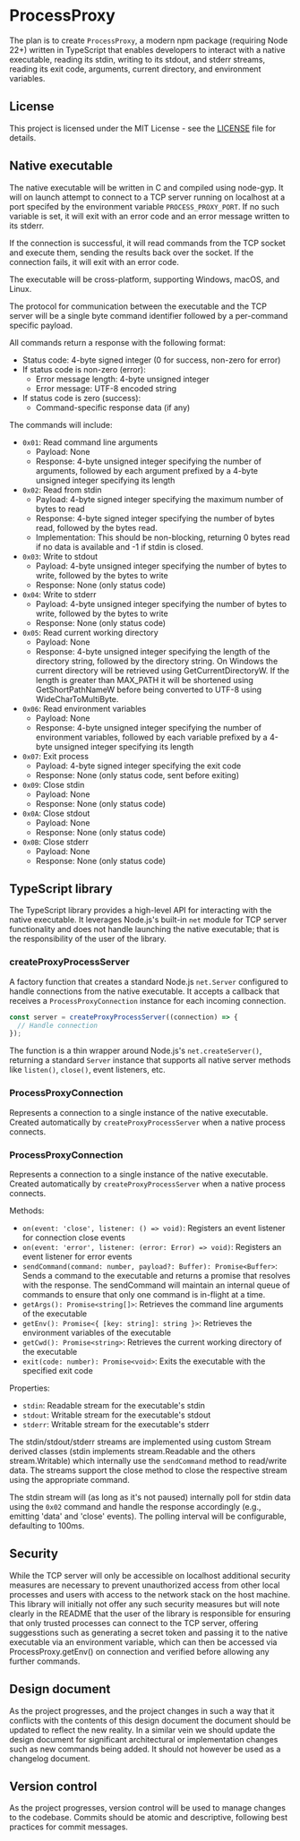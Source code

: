 # ProcessProxy

The plan is to create `ProcessProxy`, a modern npm package (requiring Node 22+) written in TypeScript that enables developers to interact with a native executable, reading its stdin, writing to its stdout, and stderr streams, reading its exit code, arguments, current directory, and environment variables.

## License

This project is licensed under the MIT License - see the [LICENSE](LICENSE) file for details.

## Native executable

The native executable will be written in C and compiled using node-gyp. It will on launch attempt to connect to a TCP server running on localhost at a port specifed by the environment variable `PROCESS_PROXY_PORT`. If no such variable is set, it will exit with an error code and an error message written to its stderr.

If the connection is successful, it will read commands from the TCP socket and execute them, sending the results back over the socket. If the connection fails, it will exit with an error code.

The executable will be cross-platform, supporting Windows, macOS, and Linux.

The protocol for communication between the executable and the TCP server will be a single byte command identifier followed by a per-command specific payload.

All commands return a response with the following format:
- Status code: 4-byte signed integer (0 for success, non-zero for error)
- If status code is non-zero (error):
  - Error message length: 4-byte unsigned integer
  - Error message: UTF-8 encoded string
- If status code is zero (success):
  - Command-specific response data (if any)

The commands will include:

- `0x01`: Read command line arguments
  - Payload: None
  - Response: 4-byte unsigned integer specifying the number of arguments, followed by each argument prefixed by a 4-byte unsigned integer specifying its length
- `0x02`: Read from stdin
  - Payload: 4-byte signed integer specifying the maximum number of bytes to read
  - Response: 4-byte signed integer specifying the number of bytes read, followed by the bytes read.
  - Implementation: This should be non-blocking, returning 0 bytes read if no data is available and -1 if stdin is closed.
- `0x03`: Write to stdout
  - Payload: 4-byte unsigned integer specifying the number of bytes to write, followed by the bytes to write
  - Response: None (only status code)
- `0x04`: Write to stderr
  - Payload: 4-byte unsigned integer specifying the number of bytes to write, followed by the bytes to write
  - Response: None (only status code)
- `0x05`: Read current working directory
  - Payload: None
  - Response: 4-byte unsigned integer specifying the length of the directory string, followed by the directory string. On Windows the current directory will be retrieved using GetCurrentDirectoryW. If the length is greater than MAX_PATH it will be shortened using GetShortPathNameW before being converted to UTF-8 using WideCharToMultiByte.
- `0x06`: Read environment variables
  - Payload: None
  - Response: 4-byte unsigned integer specifying the number of environment variables, followed by each variable prefixed by a 4-byte unsigned integer specifying its length
- `0x07`: Exit process
  - Payload: 4-byte signed integer specifying the exit code
  - Response: None (only status code, sent before exiting)
- `0x09`: Close stdin
  - Payload: None
  - Response: None (only status code)
- `0x0A`: Close stdout
  - Payload: None
  - Response: None (only status code)
- `0x0B`: Close stderr
  - Payload: None
  - Response: None (only status code)

## TypeScript library

The TypeScript library provides a high-level API for interacting with the native executable. It leverages Node.js's built-in `net` module for TCP server functionality and does not handle launching the native executable; that is the responsibility of the user of the library.

### createProxyProcessServer

A factory function that creates a standard Node.js `net.Server` configured to handle connections from the native executable. It accepts a callback that receives a `ProcessProxyConnection` instance for each incoming connection.

```typescript
const server = createProxyProcessServer((connection) => {
  // Handle connection
});
```

The function is a thin wrapper around Node.js's `net.createServer()`, returning a standard `Server` instance that supports all native server methods like `listen()`, `close()`, event listeners, etc.

### ProcessProxyConnection

Represents a connection to a single instance of the native executable. Created automatically by `createProxyProcessServer` when a native process connects.

### ProcessProxyConnection

Represents a connection to a single instance of the native executable. Created automatically by `createProxyProcessServer` when a native process connects.

Methods:
- `on(event: 'close', listener: () => void)`: Registers an event listener for connection close events
- `on(event: 'error', listener: (error: Error) => void)`: Registers an event listener for error events
- `sendCommand(command: number, payload?: Buffer): Promise<Buffer>`: Sends a command to the executable and returns a promise that resolves with the response. The sendCommand will maintain an internal queue of commands to ensure that only one command is in-flight at a time.
- `getArgs(): Promise<string[]>`: Retrieves the command line arguments of the executable
- `getEnv(): Promise<{ [key: string]: string }>`: Retrieves the environment variables of the executable
- `getCwd(): Promise<string>`: Retrieves the current working directory of the executable
- `exit(code: number): Promise<void>`: Exits the executable with the specified exit code

Properties:
 - `stdin`: Readable stream for the executable's stdin
 - `stdout`: Writable stream for the executable's stdout
 - `stderr`: Writable stream for the executable's stderr

The stdin/stdout/stderr streams are implemented using custom Stream derived classes (stdin implements stream.Readable and the others stream.Writable) which internally use the `sendCommand` method to read/write data. The streams support the close method to close the respective stream using the appropriate command.

The stdin stream will (as long as it's not paused) internally poll for stdin data using the `0x02` command and handle the response accordingly (e.g., emitting 'data' and 'close' events). The polling interval will be configurable, defaulting to 100ms.

## Security

While the TCP server will only be accessible on localhost additional security measures are necessary to prevent unauthorized access from other local processes and users with access to the network stack on the host machine. This library will initially not offer any such security measures but will note clearly in the README that the user of the library is responsible for ensuring that only trusted processes can connect to the TCP server, offering suggesstions such as generating a secret token and passing it to the native executable via an environment variable, which can then be accessed via ProcessProxy.getEnv() on connection and verified before allowing any further commands.

## Design document

As the project progresses, and the project changes in such a way that it conflicts with the contents of this design document the document should be updated to reflect the new reality. In a similar vein we should update the design document for significant architectural or implementation changes such as new commands being added. It should not however be used as a changelog document.

## Version control

As the project progresses, version control will be used to manage changes to the codebase. Commits should be atomic and descriptive, following best practices for commit messages.
